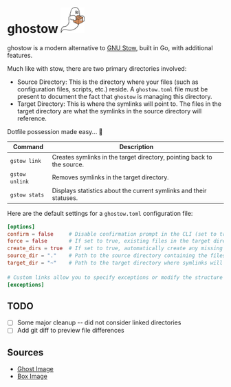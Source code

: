 <h1>
ghostow
<img src="./media/ghostow-logo.png" alt="Description" height="60" />
</h1>

ghostow is a modern alternative to [GNU Stow](https://www.gnu.org/software/stow/), built in Go, with additional features.

Much like with stow, there are two primary directories involved:

* Source Directory: This is the directory where your files (such as configuration files, scripts, etc.) reside. A `ghostow.toml` file must be present to document the fact that `ghostow` is managing this directory.
* Target Directory: This is where the symlinks will point to. The files in the target directory are what the symlinks in the source directory will reference.

Dotfile possession made easy... 👻

| **Command** | **Description**                                                        |
| ----------- | ---------------------------------------------------------------------- |
| `gstow link`      | Creates symlinks in the target directory, pointing back to the source. |
| `gstow unlink`    | Removes symlinks in the target directory.                              |
| `gstow stats`     | Displays statistics about the current symlinks and their statuses.     |

Here are the default settings for a `ghostow.toml` configuration file:

```toml
[options]
confirm = false     # Disable confirmation prompt in the CLI (set to true for confirmation before actions).
force = false       # If set to true, existing files in the target directory will be overwritten without prompt.
create_dirs = true  # If set to true, automatically create any missing directories in the target path.
source_dir = "."    # Path to the source directory containing the files to be linked.
target_dir = "~"    # Path to the target directory where symlinks will be created.

# Custom links allow you to specify exceptions or modify the structure of the source directory.
[exceptions]
```

## TODO

- [ ] Some major cleanup -- did not consider linked directories
- [ ] Add git diff to preview file differences

## Sources

- [Ghost Image](https://pixabay.com/vectors/ghosts-halloween-spooky-cute-haunt-1775548/)
- [Box Image](https://pixabay.com/vectors/package-cardboard-box-delivery-8856091/)